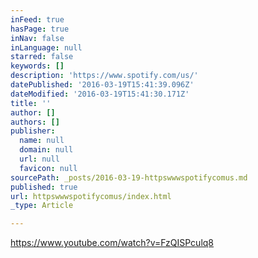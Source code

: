 ```yaml
---
inFeed: true
hasPage: true
inNav: false
inLanguage: null
starred: false
keywords: []
description: 'https://www.spotify.com/us/'
datePublished: '2016-03-19T15:41:39.096Z'
dateModified: '2016-03-19T15:41:30.171Z'
title: ''
author: []
authors: []
publisher:
  name: null
  domain: null
  url: null
  favicon: null
sourcePath: _posts/2016-03-19-httpswwwspotifycomus.md
published: true
url: httpswwwspotifycomus/index.html
_type: Article

---
```

https://www.youtube.com/watch?v=FzQISPculq8